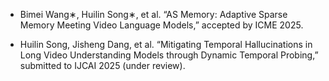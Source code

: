 
- Bimei Wang∗, Huilin Song∗, et al. “AS Memory: Adaptive Sparse Memory Meeting Video Language Models,” accepted by ICME 2025.

- Huilin Song, Jisheng Dang, et al. “Mitigating Temporal Hallucinations in Long Video Understanding Models through Dynamic Temporal Probing,” submitted to IJCAI 2025 (under review).